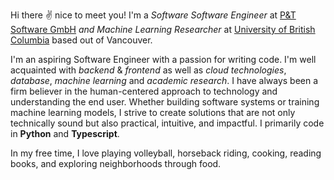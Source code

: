 Hi there ✌️ nice to meet you! I'm a _Software Software Engineer_ at [P&T Software GmbH](https://en.pt.software/) _and Machine Learning Researcher_ at [University of British Columbia](https://www.ubc.ca/) based out of Vancouver.

I'm an aspiring Software Engineer with a passion for writing code. I'm well acquainted with *backend* & *frontend* as well as *cloud technologies*, *database*, *machine learning* and *academic research*. I have always been a firm believer in the human-centered approach to technology and understanding the end user. Whether building software systems or training machine learning models, I strive to create solutions that are not only technically sound but also practical, intuitive, and impactful. I primarily code in **Python** and **Typescript**.

In my free time, I love playing volleyball, horseback riding, cooking, reading books, and exploring neighborhoods through food.
